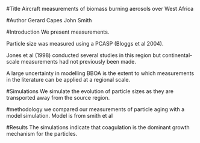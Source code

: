 #Title
Aircraft measurements of biomass burning aerosols over West Africa

#Author
Gerard Capes
John Smith

#Introduction
We present measurements.

Particle size was measured using a PCASP (Bloggs et al 2004).

Jones et al (1998) conducted several studies in this region but continental-scale measurements had not previously been made.

A large uncertainty in modelling BBOA is the extent to which measurements in the literature can be applied at a regional scale.

#Simulations
We simulate the evolution of particle sizes as they are transported away from the source region.

#methodology
we compared our measurements of particle aging with a model simulation. Model is from smith et al

#Results
The simulations indicate that coagulation is the dominant growth mechanism for the particles.